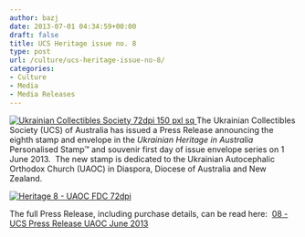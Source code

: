 ```yaml
---
author: bazj
date: 2013-07-01 04:34:59+00:00
draft: false
title: UCS Heritage issue no. 8
type: post
url: /culture/ucs-heritage-issue-no-8/
categories:
- Culture
- Media
- Media Releases
---
```


[![Ukrainian Collectibles Society 72dpi 150 pxl sq](http://www.ozeukes.com/wp-content/uploads/2013/07/Ukrainian-Collectibles-Society-72dpi-150-pxl-sq.jpg)
](http://www.ozeukes.com/wp-content/uploads/2013/07/Ukrainian-Collectibles-Society-72dpi-150-pxl-sq.jpg)The Ukrainian Collectibles Society (UCS) of Australia has issued a Press Release announcing the eighth stamp and envelope in the _Ukrainian Heritage in Australia_ Personalised Stamp™ and souvenir first day of issue envelope series on 1 June 2013.  The new stamp is dedicated to the Ukrainian Autocephalic Orthodox Church (UAOC) in Diaspora, Diocese of Australia and New Zealand.

[![Heritage 8 - UAOC FDC 72dpi](http://www.ozeukes.com/wp-content/uploads/2013/07/Heritage-8-UAOC-FDC-72dpi.jpg)
](http://www.ozeukes.com/wp-content/uploads/2013/07/Heritage-8-UAOC-FDC-72dpi.jpg)

The full Press Release, including purchase details, can be read here:  [08 - UCS Press Release UAOC June 2013](http://www.ozeukes.com/wp-content/uploads/2013/07/08-UCS-Press-Release-UAOC-June-2013.pdf)
